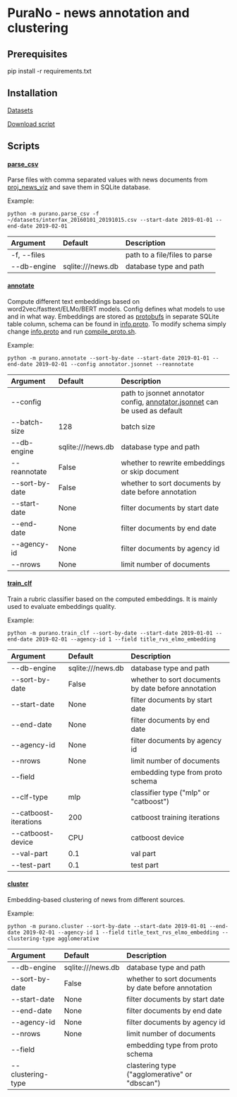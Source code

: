 # PuraNo - news annotation and clustering

## Prerequisites
pip install -r requirements.txt

## Installation
[Datasets](datasets.txt)

[Download script](download.sh)


## Scripts
#### [parse_csv](purano/parse_csv.py)

Parse files with comma separated values with news documents from [proj_news_viz](github.com/ods-ai-ml4sg/proj_news_viz) and save them in SQLite database.

Example:
```
python -m purano.parse_csv -f ~/datasets/interfax_20160101_20191015.csv --start-date 2019-01-01 --end-date 2019-02-01
```

| Argument      | Default           | Description                                                   |
|:--------------|:------------------|:--------------------------------------------------------------|
| -f, --files   |                   | path to a file/files to parse                                 |
| --db-engine   | sqlite:///news.db | database type and path                                        |

#### [annotate](purano/annotate.py)

Compute different text embeddings based on word2vec/fasttext/ELMo/BERT models. Config defines what models to use and in what way. Embeddings are stored as [protobufs](https://developers.google.com/protocol-buffers) in separate SQLite table column, schema can be found in [info.proto](purano/proto/info.proto). To modify schema simply change [info.proto](purano/proto/info.proto) and run [compile_proto.sh](compile_proto.sh).

Example:
```
python -m purano.annotate --sort-by-date --start-date 2019-01-01 --end-date 2019-02-01 --config annotator.jsonnet --reannotate
```

| Argument        | Default           | Description                                                   |
|:----------------|:------------------|:--------------------------------------------------------------|
| --config        |                   | path to jsonnet annotator config, [annotator.jsonnet](annotator.jsonnet) can be used as default |
| --batch-size    | 128               | batch size                                                    |
| --db-engine     | sqlite:///news.db | database type and path                                        |
| --reannotate    | False             | whether to rewrite embeddings or skip document                |
| --sort-by-date  | False             | whether to sort documents by date before annotation           |
| --start-date    | None              | filter documents by start date                                |
| --end-date      | None              | filter documents by end date                                  |
| --agency-id     | None              | filter documents by agency id                                 |
| --nrows         | None              | limit number of documents                                     |

#### [train_clf](purano/train_clf.py)

Train a rubric classifier based on the computed embeddings. It is mainly used to evaluate embeddings quality.

Example:
```
python -m purano.train_clf --sort-by-date --start-date 2019-01-01 --end-date 2019-02-01 --agency-id 1 --field title_rvs_elmo_embedding
```

| Argument        | Default           | Description                                                   |
|:----------------|:------------------|:--------------------------------------------------------------|
| --db-engine     | sqlite:///news.db | database type and path                                        |
| --sort-by-date  | False             | whether to sort documents by date before annotation           |
| --start-date    | None              | filter documents by start date                                |
| --end-date      | None              | filter documents by end date                                  |
| --agency-id     | None              | filter documents by agency id                                 |
| --nrows         | None              | limit number of documents                                     |
| --field         |                   | embedding type from proto schema                              |
| --clf-type      | mlp               | classifier type ("mlp" or "catboost")                         |
| --catboost-iterations | 200         | catboost training iterations                                  |
| --catboost-device     | CPU         | catboost device                                               |
| --val-part      | 0.1               | val part                                                      |
| --test-part     | 0.1               | test part                                                     |


#### [cluster](purano/cluster.py)

Embedding-based clustering of news from different sources.

Example:
```
python -m purano.cluster --sort-by-date --start-date 2019-01-01 --end-date 2019-02-01 --agency-id 1 --field title_text_rvs_elmo_embedding --clustering-type agglomerative
```

| Argument        | Default           | Description                                                   |
|:----------------|:------------------|:--------------------------------------------------------------|
| --db-engine     | sqlite:///news.db | database type and path                                        |
| --sort-by-date  | False             | whether to sort documents by date before annotation           |
| --start-date    | None              | filter documents by start date                                |
| --end-date      | None              | filter documents by end date                                  |
| --agency-id     | None              | filter documents by agency id                                 |
| --nrows         | None              | limit number of documents                                     |
| --field         |                   | embedding type from proto schema                              |
| --clustering-type      |               | clastering type ("agglomerative" or "dbscan")                         |


